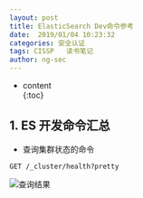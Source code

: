 ```yaml
---
layout: post  
title: ElasticSearch Dev命令参考
date:  2019/01/04 10:23:32  
categories: 安全认证 
tags: CISSP   读书笔记
author: ng-sec  
---
```


* content  
{:toc}

## 1. ES 开发命令汇总

- 查询集群状态的命令

``` javascript?linenums
GET /_cluster/health?pretty
```
![查询结果](http://800wifi.com/ng-sec/1546568677141.png)

